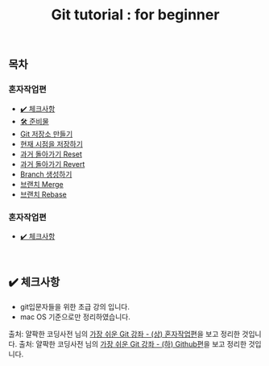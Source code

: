 <h1 align="center">Git tutorial : for beginner</h1>

<br> 

## 목차
### 혼자작업편
- [✔️ 체크사항](#✔️-체크사항)
- [🛠 준비물](#🛠-준비물)
- [Git 저장소 만들기](#Git-저장소-만들기)
- [현재 시점을 저장하기](#현재-시점을-저장하기)
- [과거 돌아가기 Reset](#과거-돌아가기-Reset)
- [과거 돌아가기 Revert](#과거-돌아가기-Revert)
- [Branch 생성하기](#Branch-생성하기)
- [브랜치 Merge](#브랜치-Merge)
- [브랜치 Rebase](#브랜치-Rebase)

### 혼자작업편
- [✔️ 체크사항](#✔️-체크사항)


<br> 

## ✔️ 체크사항
- git입문자들을 위한 초급 강의 입니다.
- mac OS 기준으로만 정리하였습니다.

출처: 얄팍한 코딩사전 님의 <a href= "https://www.youtube.com/watch?v=FXDjmsiv8fI&t=791s">가장 쉬운 Git 강좌 - (상) 혼자작업편<a>을 보고 정리한 것입니다.
출처: 얄팍한 코딩사전 님의 <a href= "https://youtu.be/GaKjTjwcKQo">가장 쉬운 Git 강좌 - (하) Github편<a>을 보고 정리한 것입니다.

